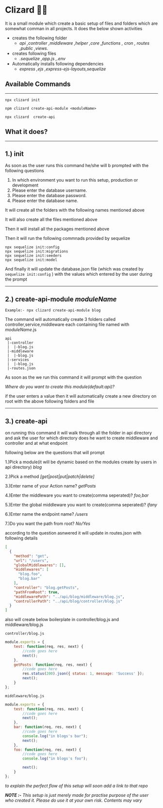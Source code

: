 # Clizard 🧞‍♂️ #

It is a small module which create a basic setup of files and folders which are somewhat comman in all projects. It does the below shown activities

* creates the following folder
    -  _api ,controller ,middleware ,helper ,core ,functions , cron , routes ,public ,views._
* creates following files
    -  _.sequelize ,app.js ,.env_
* Automatically installs following dependencies
    -  _express ,ejs ,express-ejs-layouts,sequelize_

## Available Commands ##
- - - -
`npx clizard init`

`npm clizard create-api-module <moduleName>`

`npx clizard  create-api`

## What it does? ##
- - - -
## 1.) init ##

As soon as the user runs this command he/she will b prompted with the following questions

1. In which environment you want to run this setup, production or development
2. Please enter the database username.
3. Please enter the database password.
4. Please enter the database name.

It will create all the folders with the following names mentioned above

It will also create all the files mentioned above

Then it will install all the packages mentioned above

Then it will run the following commnads provided by sequelize

```
npx sequelize init:config
npx sequelize init:migrations
npx sequelize init:seeders
npx sequelize init:model
```

And finally it will update the database.json file (which was created by ` sequelize init:config ` ) with the values which entered by the user during the prompt

---
## 2.) create-api-module _moduleName_ ##

`Example:- npx clizard create-api-module blog`

The command will automatically create 3 folders called controller,service,middleware each containing file named with _moduleName_.js

```
api
 |-controller
 |  |-blog.js
 |-middleware
 |  |-blog.js
 |-services
 |  |-blog.js
 |-routes.json
```
As soon as the we run this command it will prompt with the question

_Where do you want to create this module(default:api)?_


if the user enters a value then it will automatically create a new directory on root with the above following folders and file

---
## 3.) create-api ##
on running this command it will walk through all the folder in api directory and  ask the user for which directory does he want to create middleware and controller and at what endpoint


following below are the questions that will prompt

1.)Pick a module(it will be dynamic based on the modules create by users in api directory) _blog_

2.)Pick a method _[get|post|put|patch|delete]_

3.)Enter name of your Action name? _getPosts_

4.)Enter the middleware you want to create(comma seperated)? _foo,bar_

5.)Enter the global middleware you want to create(comma seperated)? _ifany_

6.)Enter name the endpoint name? _/users_

7.)Do you want the path from root? _No/Yes_


according to the question asnwered it will update in routes.json with following details

```json
[
  {
    "method": "get",
    "url": "/users",
    "globalMiddlewares": [],
    "middlewares": [
      "blog.foo",
      "blog.bar"
    ],
    "controller": "blog.getPosts",
    "pathFromRoot": true,
    "middlewarePath": "../api/blog/middleware/blog.js",
    "controllerPath": "../api/blog/controller/blog.js"
  }
]
```

also will create below boilerplate in controller/blog.js and middleware/blog.js

`controller/blog.js`
```javascript
module.exports = {
	test: function(req, res, next) {
		//code goes here
		next();
	},
	getPosts: function(req, res, next) {
        //code goes here
		res.status(200).json({ status: 1, message: 'Success' });
		next();
	}
};

```

`middleware/blog.js`
```javascript
module.exports = {
	test: function(req, res, next) {
		//code goes here
		next();
	},
	bar: function(req, res, next) {
		//code goes here
		console.log("in blogs's bar");
		next();
	},
	foo: function(req, res, next) {
		//code goes here
		console.log("in blogs's foo");

		next();
	}
};

```
_to explain the perfect flow of this setup will soon add a link to that repo_

___NOTE :-___ _This setup is just merely made for practise purpose of the user who created it. Please do use it at your own risk. Contents may vary_